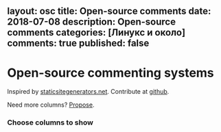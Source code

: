 layout: osc
title: Open-source comments
date: 2018-07-08
description: Open-source comments
categories: [Линукс и около]
comments: true
published: false
---

<script src="data.js"></script>

<div class="preamble">

# Open-source commenting systems

Inspired by [staticsitegenerators.net](http://staticsitegenerators.net). 
Contribute at [github](...).

Need more columns? [Propose](..).

### Choose columns to show
</div>

<table id="results" class="display" style="width:100%"></table>

<script>
$(document).ready(function() {
  $('#results').DataTable({
    data:osc_data,
    columns:cols,
    order:[[0,"desc"]],
    searchHighlight: true,
    paging:false,
    info:false,
    scrollX:true,
    //fixedHeader: { header: true },
    //scrollCollapse:true,
    //fixedColumns:{leftColumns:2},
    dom: 'Bfrtip',
    buttons: [ 
      {extend: 'columnsToggle'},
      {extend: 'colvisGroup', text: 'Show all', show: ':hidden'},
      'colvisRestore'],
    columnDefs: [
        {targets: "_all",
            className: 'dt-center'},
        { "visible": false,  
          "targets": [ 10,11,12,13,14,15,16,17,18,19,20,21,22,23,24,25,26,27,28,29,30,31,32,33 ] },
        ],
    //stateSave:true,
    searching:true,
  });
});
</script>
